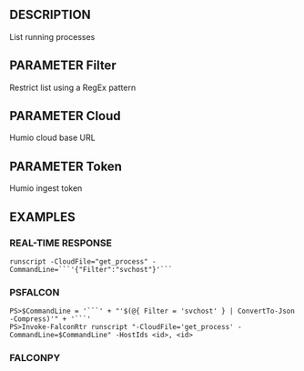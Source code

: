 ## DESCRIPTION
List running processes

## PARAMETER Filter
Restrict list using a RegEx pattern

## PARAMETER Cloud
Humio cloud base URL

## PARAMETER Token
Humio ingest token

## EXAMPLES

### REAL-TIME RESPONSE
```
runscript -CloudFile="get_process" -CommandLine=```'{"Filter":"svchost"}'```
```
### PSFALCON
```
PS>$CommandLine = '```' + "'$(@{ Filter = 'svchost' } | ConvertTo-Json -Compress)'" + '```'
PS>Invoke-FalconRtr runscript "-CloudFile='get_process' -CommandLine=$CommandLine" -HostIds <id>, <id>
```
### FALCONPY
